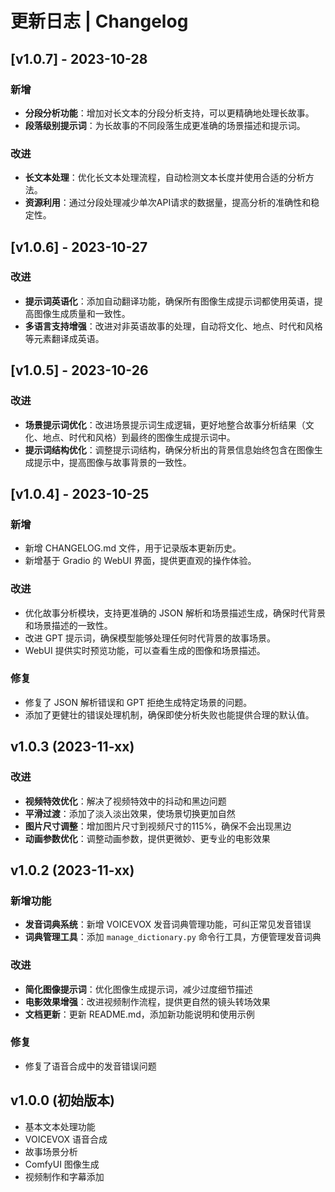 # 更新日志 | Changelog

## [v1.0.7] - 2023-10-28

### 新增
- **分段分析功能**：增加对长文本的分段分析支持，可以更精确地处理长故事。
- **段落级别提示词**：为长故事的不同段落生成更准确的场景描述和提示词。

### 改进
- **长文本处理**：优化长文本处理流程，自动检测文本长度并使用合适的分析方法。
- **资源利用**：通过分段处理减少单次API请求的数据量，提高分析的准确性和稳定性。

## [v1.0.6] - 2023-10-27

### 改进
- **提示词英语化**：添加自动翻译功能，确保所有图像生成提示词都使用英语，提高图像生成质量和一致性。
- **多语言支持增强**：改进对非英语故事的处理，自动将文化、地点、时代和风格等元素翻译成英语。

## [v1.0.5] - 2023-10-26

### 改进
- **场景提示词优化**：改进场景提示词生成逻辑，更好地整合故事分析结果（文化、地点、时代和风格）到最终的图像生成提示词中。
- **提示词结构优化**：调整提示词结构，确保分析出的背景信息始终包含在图像生成提示中，提高图像与故事背景的一致性。

## [v1.0.4] - 2023-10-25

### 新增
- 新增 CHANGELOG.md 文件，用于记录版本更新历史。
- 新增基于 Gradio 的 WebUI 界面，提供更直观的操作体验。

### 改进
- 优化故事分析模块，支持更准确的 JSON 解析和场景描述生成，确保时代背景和场景描述的一致性。
- 改进 GPT 提示词，确保模型能够处理任何时代背景的故事场景。
- WebUI 提供实时预览功能，可以查看生成的图像和场景描述。

### 修复
- 修复了 JSON 解析错误和 GPT 拒绝生成特定场景的问题。
- 添加了更健壮的错误处理机制，确保即使分析失败也能提供合理的默认值。

## v1.0.3 (2023-11-xx)

### 改进
- **视频特效优化**：解决了视频特效中的抖动和黑边问题
- **平滑过渡**：添加了淡入淡出效果，使场景切换更加自然
- **图片尺寸调整**：增加图片尺寸到视频尺寸的115%，确保不会出现黑边
- **动画参数优化**：调整动画参数，提供更微妙、更专业的电影效果

## v1.0.2 (2023-11-xx)

### 新增功能
- **发音词典系统**：新增 VOICEVOX 发音词典管理功能，可纠正常见发音错误
- **词典管理工具**：添加 `manage_dictionary.py` 命令行工具，方便管理发音词典

### 改进
- **简化图像提示词**：优化图像生成提示词，减少过度细节描述
- **电影效果增强**：改进视频制作流程，提供更自然的镜头转场效果
- **文档更新**：更新 README.md，添加新功能说明和使用示例

### 修复
- 修复了语音合成中的发音错误问题

## v1.0.0 (初始版本)

- 基本文本处理功能
- VOICEVOX 语音合成
- 故事场景分析
- ComfyUI 图像生成
- 视频制作和字幕添加